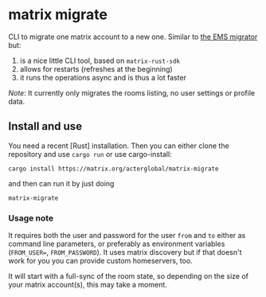# matrix migrate

CLI to migrate one matrix account to a new one. Similar to [the EMS migrator][ems tool] but:

1. is a nice little CLI tool, based on `matrix-rust-sdk`
2. allows for restarts (refreshes at the beginning)
3. it runs the operations async and is thus a lot faster

_Note_:
It currently only migrates the rooms listing, no user settings or profile data.

## Install and use

You need a recent [Rust] installation. Then you can either clone the repository
and use `cargo run` or use cargo-install:

```
cargo install https://matrix.org/acterglobal/matrix-migrate
```

and then can run it by just doing

```
matrix-migrate
```

### Usage note

It requires both the user and password for the user `from` and `to` either as
command line parameters, or preferably as environment variables (`FROM_USER=`,
`FROM_PASSWORD`). It uses matrix discovery but if that doesn't work for you
you can provide custom homeservers, too.

It will start with a full-sync of the room state, so depending on the size of
your matrix account(s), this may take a moment.

[ems tool]: https://ems.element.io/tools/matrix-migration
